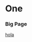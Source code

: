 <!--
Title: One
Description: This is a sample page
Author: HGO
Date: 2015/09/01
Robots: noindex,nofollow
-->

# One
### Big Page

<a href="#dds">hola</a>
